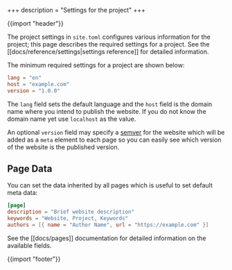 +++
description = "Settings for the project"
+++

{{import "header"}}

The project settings in `site.toml` configures various information for the project;  this page describes the required settings for a project. See the [[docs/reference/settings|settings reference]] for detailed information.

The minimum required settings for a project are shown below:

```toml
lang = "en"
host = "example.com"
version = "1.0.0"
```

The `lang` field sets the default language and the `host` field is the domain name where you intend to publish the website. If you do not know the domain name yet use `localhost` as the value.

An optional `version` field may specify a [semver][] for the website which will be added as a `meta` element to each page so you can easily see which version of the website is the published version.

## Page Data

You can set the data inherited by all pages which is useful to set default meta data:

```toml
[page]
description = "Brief website description"
keywords = "Website, Project, Keywords"
authors = [{ name = "Author Name", url = "https://example.com" }]
```

See the [[docs/pages]] documentation for detailed information on the available fields.

{{import "footer"}}

[semver]: https://semver.org/
